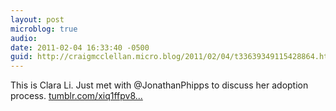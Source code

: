 ```yaml
---
layout: post
microblog: true
audio: 
date: 2011-02-04 16:33:40 -0500
guid: http://craigmcclellan.micro.blog/2011/02/04/t33639349115428864.html
---
```

This is Clara Li.  Just met with @JonathanPhipps to discuss her adoption process.  [tumblr.com/xiq1ffpv8...](http://tumblr.com/xiq1ffpv87)

